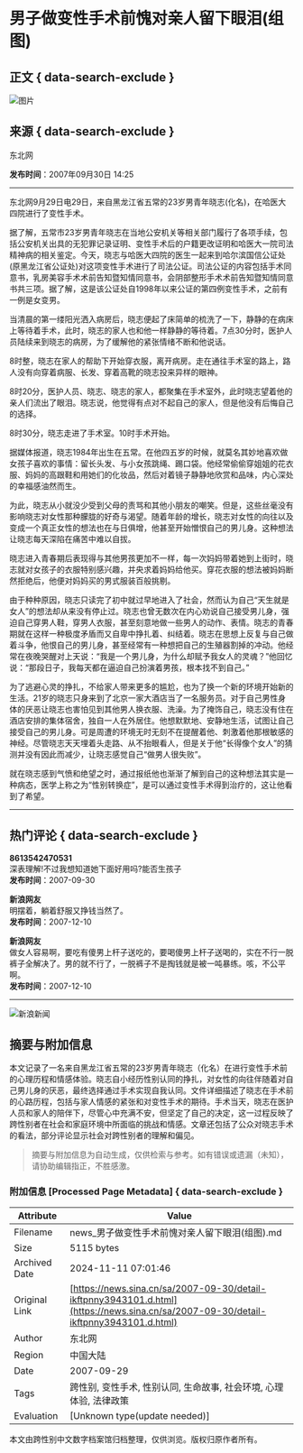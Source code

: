 # 男子做变性手术前愧对亲人留下眼泪(组图)

## 正文 { data-search-exclude }


![图片](https://n.sinaimg.cn/sinakd10200/360/w180h180/20221208/d315-b9f6c7330e2811176dbb45d1211f3575.jpg)

## 来源 { data-search-exclude }
东北网

**发布时间**：2007年09月30日 14:25

---

东北网9月29日电29日，来自黑龙江省五常的23岁男青年晓志(化名)，在哈医大四院进行了变性手术。

据了解，五常市23岁男青年晓志在当地公安机关等相关部门履行了各项手续，包括公安机关出具的无犯罪记录证明、变性手术后的户籍更改证明和哈医大一院司法精神病的相关鉴定。今天，晓志与哈医大四院的医生一起来到哈尔滨国信公证处(原黑龙江省公证处)对这项变性手术进行了司法公证。司法公证的内容包括手术同意书，乳房美容手术术前告知暨知情同意书，会阴部整形手术术前告知暨知情同意书共三项。据了解，这是该公证处自1998年以来公证的第四例变性手术，之前有一例是女变男。

当清晨的第一缕阳光洒入病房后，晓志便起了床简单的梳洗了一下，静静的在病床上等待着手术，此时，晓志的家人也和他一样静静的等待着。7点30分时，医护人员陆续来到晓志的病房，为了缓解他的紧张情绪不断和他说话。

8时整，晓志在家人的帮助下开始穿衣服，离开病房。走在通往手术室的路上，路人没有向穿着病服、长发、穿着高靴的晓志投来异样的眼神。

8时20分，医护人员、晓志、晓志的家人，都聚集在手术室外，此时晓志望着他的亲人们流出了眼泪。晓志说，他觉得有点对不起自己的家人，但是他没有后悔自己的选择。

8时30分，晓志走进了手术室。10时手术开始。

据媒体报道，晓志1984年出生在五常。在他四五岁的时候，就莫名其妙地喜欢做女孩子喜欢的事情：留长头发、与小女孩跳绳、踢口袋。他经常偷偷穿姐姐的花衣服、妈妈的高跟鞋和用她们的化妆品，然后对着镜子静静地欣赏和品味，内心深处的幸福感油然而生。

为此，晓志从小就没少受到父母的责骂和其他小朋友的嘲笑。但是，这些丝毫没有影响晓志对女性那种朦胧的好奇与渴望。随着年龄的增长，晓志对女性的向往以及变成一个真正女性的想法也在与日俱增，他甚至开始憎恨自己的男儿身。这种想法让晓志每天深陷在痛苦中难以自拔。

晓志进入青春期后表现得与其他男孩更加不一样，每一次妈妈带着她到上街时，晓志就对女孩子的衣服特别感兴趣，并央求着妈妈给他买。穿花衣服的想法被妈妈断然拒绝后，他便对妈妈买的男式服装百般挑剔。

由于种种原因，晓志只读完了初中就过早地进入了社会，然而认为自己“天生就是女人”的想法却从来没有停止过。晓志也曾无数次在内心劝说自己接受男儿身，强迫自己穿男人鞋，穿男人衣服，甚至刻意地做一些男人的动作、表情。晓志的青春期就在这样一种极度矛盾而又自卑中挣扎着、纠结着。晓志在思想上反复与自己做着斗争，他恨自己的男儿身，甚至经常有一种想把自己的生殖器割掉的冲动。他经常在夜晚哭醒对上天说：“我是一个男儿身，为什么却赋予我女人的灵魂？”他回忆说：“那段日子，我每天都在逼迫自己扮演着男孩，根本找不到自己。”

为了逃避心灵的挣扎，不给家人带来更多的尴尬，也为了换一个新的环境开始新的生活。21岁的晓志只身来到了北京一家大酒店当了一名服务员。对于自己男性身体的厌恶让晓志也害怕见到其他男人换衣服、洗澡。为了掩饰自己，晓志没有住在酒店安排的集体宿舍，独自一人在外居住。他想默默地、安静地生活，试图让自己接受自己的男儿身。可是周遭的环境无时无刻不在提醒着他、刺激着他那根敏感的神经。尽管晓志天天埋着头走路、从不抬眼看人，但是关于他“长得像个女人”的猜测并没有因此而减少，让晓志感觉自己“做男人很失败”。

就在晓志感到气愤和绝望之时，通过报纸他也渐渐了解到自己的这种想法其实是一种病态，医学上称之为“性别转换症”，是可以通过变性手术得到治疗的，这让他看到了希望。

---

## 热门评论 { data-search-exclude }

**8613542470531**   
深表理解!不过我想知道她下面好用吗?能否生孩子  
**发布时间**：2007-09-30  

**新浪网友**   
明摆着，躺着舒服又挣钱当然了。  
**发布时间**：2007-12-10  

**新浪网友**   
做女人容易啊，要吃有傻男上杆子送吃的，要喝傻男上杆子送喝的，实在不行一脱裤子全解决了。男的就不行了，一脱裤子不是掏钱就是被一吨暴练。咳，不公平啊。  
**发布时间**：2007-12-10  

--- 

![新浪新闻](https://n.sinaimg.cn/default/80905340/20200331/sinalogo.png)
<!-- tcd_original_link https://news.sina.cn/sa/2007-09-30/detail-ikftpnny3943101.d.html -->
## 摘要与附加信息

<!-- tcd_abstract -->
本文记录了一名来自黑龙江省五常的23岁男青年晓志（化名）在进行变性手术前的心理历程和情感体验。晓志自小经历性别认同的挣扎，对女性的向往伴随着对自己男儿身的厌恶，最终选择通过手术实现自我认同。文件详细描述了晓志在手术前的心路历程，包括与家人情感的紧张和对变性手术的期待。手术当天，晓志在医护人员和家人的陪伴下，尽管心中充满不安，但坚定了自己的决定，这一过程反映了跨性别者在社会和家庭环境中所面临的挑战和情感。文章还包括了公众对晓志手术的看法，部分评论显示社会对跨性别者的理解和偏见。
<!-- tcd_abstract_end -->

> 摘要与附加信息为自动生成，仅供检索与参考。如有错误或遗漏（未知），请协助编辑指正，不胜感激。

### 附加信息 [Processed Page Metadata] { data-search-exclude }

| Attribute       | Value                                  |
|-----------------|----------------------------------------|
| Filename        | news_男子做变性手术前愧对亲人留下眼泪(组图).md                             |
| Size            | 5115 bytes                           |
| Archived Date   | 2024-11-11 07:01:46                             |
| Original Link   | [https://news.sina.cn/sa/2007-09-30/detail-ikftpnny3943101.d.html](https://news.sina.cn/sa/2007-09-30/detail-ikftpnny3943101.d.html)                       |
| Author          | 东北网                               |
| Region          | 中国大陆                               |
| Date            | 2007-09-29                                 |
| Tags            | 跨性别, 变性手术, 性别认同, 生命故事, 社会环境, 心理体验, 法律政策                                 |
| Evaluation            | [Unknown type(update needed)]                                 |
<!-- tcd_table_end -->

本文由跨性别中文数字档案馆归档整理，仅供浏览。版权归原作者所有。
